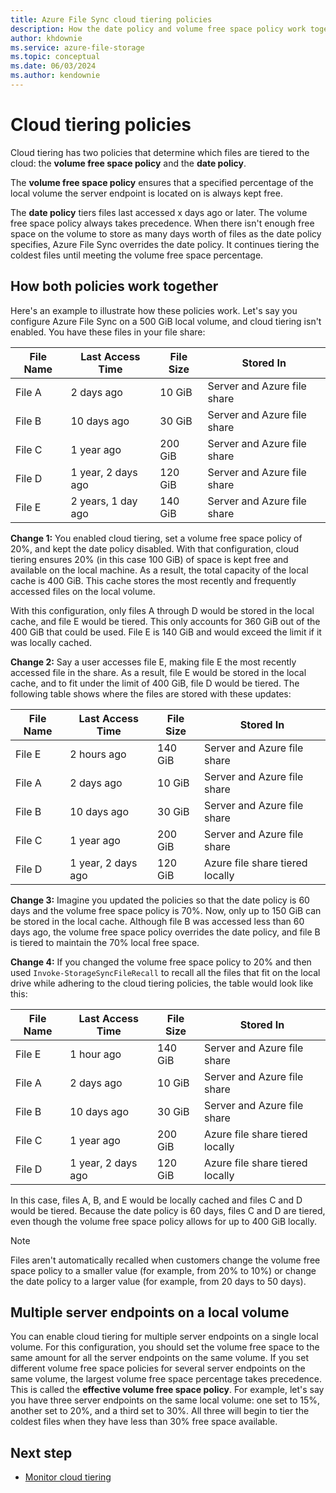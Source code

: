 ```yaml
---
title: Azure File Sync cloud tiering policies
description: How the date policy and volume free space policy work together for different cloud tiering scenarios in Azure File Sync.
author: khdownie
ms.service: azure-file-storage
ms.topic: conceptual
ms.date: 06/03/2024
ms.author: kendownie
---
```


# Cloud tiering policies

Cloud tiering has two policies that determine which files are tiered to the cloud: the **volume free space policy** and the **date policy**.

The **volume free space policy** ensures that a specified percentage of the local volume the server endpoint is located on is always kept free.

The **date policy** tiers files last accessed x days ago or later. The volume free space policy always takes precedence. When there isn't enough free space on the volume to store as many days worth of files as the date policy specifies, Azure File Sync overrides the date policy. It continues tiering the coldest files until meeting the volume free space percentage.

## How both policies work together

Here's an example to illustrate how these policies work. Let's say you configure Azure File Sync on a 500 GiB local volume, and cloud tiering isn't enabled. You have these files in your file share:

|File Name |Last Access Time  |File Size  |Stored In |
|----------|------------------|-----------|----------|
|File A    | 2 days ago  | 10 GiB | Server and Azure file share
|File B    | 10 days ago | 30 GiB | Server and Azure file share
|File C    | 1 year ago | 200 GiB | Server and Azure file share
|File D    | 1 year, 2 days ago | 120 GiB | Server and Azure file share
|File E    | 2 years, 1 day ago | 140 GiB | Server and Azure file share

**Change 1:** You enabled cloud tiering, set a volume free space policy of 20%, and kept the date policy disabled. With that configuration, cloud tiering ensures 20% (in this case 100 GiB) of space is kept free and available on the local machine. As a result, the total capacity of the local cache is 400 GiB. This cache stores the most recently and frequently accessed files on the local volume.

With this configuration, only files A through D would be stored in the local cache, and file E would be tiered. This only accounts for 360 GiB out of the 400 GiB that could be used. File E is 140 GiB and would exceed the limit if it was locally cached.

**Change 2:** Say a user accesses file E, making file E the most recently accessed file in the share. As a result, file E would be stored in the local cache, and to fit under the limit of 400 GiB, file D would be tiered. The following table shows where the files are stored with these updates:

|File Name |Last Access Time  |File Size  |Stored In |
|----------|------------------|-----------|----------|
|File E    | 2 hours ago | 140 GiB | Server and Azure file share
|File A    | 2 days ago  | 10 GiB | Server and Azure file share
|File B    | 10 days ago | 30 GiB | Server and Azure file share
|File C    | 1 year ago | 200 GiB | Server and Azure file share
|File D    | 1 year, 2 days ago | 120 GiB | Azure file share tiered locally

**Change 3:** Imagine you updated the policies so that the date policy is 60 days and the volume free space policy is 70%. Now, only up to 150 GiB can be stored in the local cache. Although file B was accessed less than 60 days ago, the volume free space policy overrides the date policy, and file B is tiered to maintain the 70% local free space.

**Change 4:** If you changed the volume free space policy to 20% and then used `Invoke-StorageSyncFileRecall` to recall all the files that fit on the local drive while adhering to the cloud tiering policies, the table would look like this:

|File Name |Last Access Time  |File Size  |Stored In |
|----------|------------------|-----------|----------|
|File E    | 1 hour ago  | 140 GiB | Server and Azure file share
|File A    | 2 days ago  | 10 GiB | Server and Azure file share
|File B    | 10 days ago | 30 GiB | Server and Azure file share
|File C    | 1 year ago | 200 GiB | Azure file share tiered locally
|File D    | 1 year, 2 days ago | 120 GiB | Azure file share tiered locally

In this case, files A, B, and E would be locally cached and files C and D would be tiered. Because the date policy is 60 days, files C and D are tiered, even though the volume free space policy allows for up to 400 GiB locally.

> [!NOTE]
> Files aren't automatically recalled when customers change the volume free space policy to a smaller value (for example, from 20% to 10%) or change the date policy to a larger value (for example, from 20 days to 50 days).

## Multiple server endpoints on a local volume

You can enable cloud tiering for multiple server endpoints on a single local volume. For this configuration, you should set the volume free space to the same amount for all the server endpoints on the same volume. If you set different volume free space policies for several server endpoints on the same volume, the largest volume free space percentage takes precedence. This is called the **effective volume free space policy**. For example, let's say you have three server endpoints on the same local volume: one set to 15%, another set to 20%, and a third set to 30%. All three will begin to tier the coldest files when they have less than 30% free space available.

## Next step

- [Monitor cloud tiering](file-sync-monitor-cloud-tiering.md)
